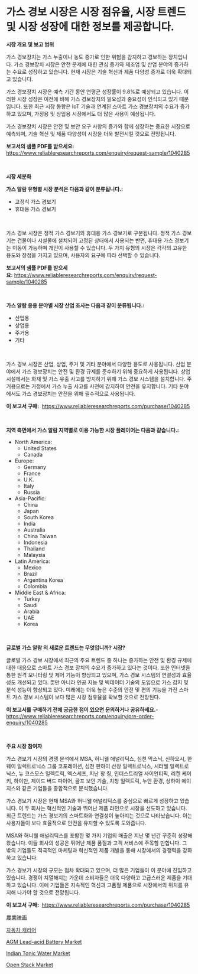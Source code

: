 <p><h1>가스 경보 시장은 시장 점유율, 시장 트렌드 및 시장 성장에 대한 정보를 제공합니다.</h1></p><p><strong>시장 개요 및 보고 범위</strong></p>
<p><p>가스 경보장치는 가스 누출이나 농도 증가로 인한 위험을 감지하고 경보하는 장치입니다. 가스 경보장치 시장은 안전 문제에 대한 관심 증가와 제조업 및 산업 분야의 증가하는 수요로 성장하고 있습니다. 현재 시장은 기술 혁신과 제품 다양성 증가로 더욱 확대되고 있습니다.</p><p>가스 경보장치 시장은 예측 기간 동안 연평균 성장률이 9.8%로 예상되고 있습니다. 이러한 시장 성장은 이전에 비해 가스 경보장치의 필요성과 중요성이 인식되고 있기 때문입니다. 또한 최근 시장 동향은 IoT 기술과 연계된 스마트 가스 경보장치의 수요가 증가하고 있으며, 가정용 및 상업용 시장에서도 더 많은 사용이 예상됩니다.</p><p>가스 경보장치 시장은 안전 및 보안 요구 사항의 증가와 함께 성장하는 중요한 시장으로 예측되며, 기술 혁신 및 제품 다양성이 시장을 더욱 발전시킬 것으로 전망됩니다.</p></p>
<p><strong>보고서의 샘플 PDF를 받으세요:</strong> <a href="https://www.reliableresearchreports.com/enquiry/request-sample/1040285">https://www.reliableresearchreports.com/enquiry/request-sample/1040285</a></p>
<p>&nbsp;</p>
<p><strong>시장 세분화</strong></p>
<p><strong>가스 알람 유형별 시장 분석은 다음과 같이 분류됩니다.:</strong></p>
<p><ul><li>고정식 가스 경보기</li><li>휴대용 가스 경보기</li></ul></p>
<p>&nbsp;</p>
<p><p>가스 경보 시장은 정적 가스 경보기와 휴대용 가스 경보기로 구분됩니다. 정적 가스 경보기는 건물이나 시설물에 설치되어 고정된 상태에서 사용되는 반면, 휴대용 가스 경보기는 이동이 가능하며 개인이 사용할 수 있습니다. 두 가지 유형의 시장은 각각의 고유한 용도와 장점을 가지고 있으며, 사용자의 요구에 따라 선택할 수 있습니다.</p></p>
<p><strong>보고서의 샘플 PDF를 받으세요:</strong>&nbsp;<a href="https://www.reliableresearchreports.com/enquiry/request-sample/1040285">https://www.reliableresearchreports.com/enquiry/request-sample/1040285</a></p>
<p>&nbsp;</p>
<p><strong> 가스 알람 응용 분야별 시장 산업 조사는 다음과 같이 분류됩니다.:</strong></p>
<p><ul><li>산업용</li><li>상업용</li><li>주거용</li><li>기타</li></ul></p>
<p>&nbsp;</p>
<p><p>가스 경보 시장은 산업, 상업, 주거 및 기타 분야에서 다양한 용도로 사용됩니다. 산업 분야에서 가스 경보장치는 안전 및 환경 규제를 준수하기 위해 중요하게 사용됩니다. 상업 시설에서는 화재 및 가스 유출 사고를 방지하기 위해 가스 경보 시스템을 설치합니다. 주거용으로는 가정에서 가스 누출 사고를 사전에 감지하여 안전을 유지합니다. 기타 분야에서도 가스 경보장치는 안전을 위해 필수적으로 사용됩니다.</p></p>
<p><strong>이 보고서 구매:</strong>&nbsp; <a href="https://www.reliableresearchreports.com/purchase/1040285">https://www.reliableresearchreports.com/purchase/1040285</a></p>
<p>&nbsp;</p>
<p><strong>지역 측면에서 가스 알람 지역별로 이용 가능한 시장 플레이어는 다음과 같습니다.:</strong></p>
<p><ul>
    <li>
        North America:
        <ul>
            <li>United States</li>
            <li>Canada</li>
        </ul>
    </li>
    <li>
        Europe:
        <ul>
            <li>Germany</li>
            <li>France</li>
            <li>U.K.</li>
            <li>Italy</li>
            <li>Russia</li>
        </ul>
    </li>
    <li>
        Asia-Pacific:
        <ul>
            <li>China</li>
            <li>Japan</li>
            <li>South Korea</li>
            <li>India</li>
            <li>Australia</li>
            <li>China Taiwan</li>
            <li>Indonesia</li>
            <li>Thailand</li>
            <li>Malaysia</li>
        </ul>
    </li>
    <li>
        Latin America:
        <ul>
            <li>Mexico</li>
            <li>Brazil</li>
            <li>Argentina Korea</li>
            <li>Colombia</li>
        </ul>
    </li>
    <li>
        Middle East & Africa:
        <ul>
            <li>Turkey</li>
            <li>Saudi</li>
            <li>Arabia</li>
            <li>UAE</li>
            <li>Korea</li>
        </ul>
    </li>
    </ul></p>
<p>&nbsp;</p>
<p><strong>글로벌 가스 알람 의 새로운 트렌드는 무엇입니까? 시장?</strong></p>
<p><p>글로벌 가스 경보 시장에서 최근의 주요 트렌드 중 하나는 증가하는 안전 및 환경 규제에 대한 대응으로 스마트 가스 경보 장치의 수요가 증가하고 있다는 것이다. 또한 인터넷을 통한 원격 모니터링 및 제어 기능이 향상되고 있으며, 가스 경보 시스템의 연결성과 효율성도 개선되고 있다. 뿐만 아니라 인공 지능 및 빅데이터 기술의 도입으로 가스 감지 및 분석 성능이 향상되고 있다. 미래에는 더욱 높은 수준의 안전 및 편의 기능을 가진 스마트 가스 경보 시스템이 보다 많은 시장 점유율을 확보할 것으로 전망된다.</p></p>
<p><strong>이 보고서를 구매하기 전에 궁금한 점이 있으면 문의하거나 공유하세요.</strong>- <a href="https://www.reliableresearchreports.com/enquiry/pre-order-enquiry/1040285">https://www.reliableresearchreports.com/enquiry/pre-order-enquiry/1040285</a></p>
<p>&nbsp;</p>
<p><strong>주요 시장 참여자</strong></p>
<p><p>가스 경보기 시장의 경쟁 분석에서 MSA, 허니웰 애널리틱스, 심천 막소닉, 신하오시, 한웨이 일렉트로닉스 그룹 코포레이션, 심천 판하이 산장 일렉트로닉스, 시터웰 일렉트로닉스, 뉴 코스모스 일렉트릭, 엑스세프, 지난 창 칭, 인더스트리얼 사이언티픽, 리켄 케이키, 하이만, 제이드 버드 파이어, 골프 보안 기술, 치청 일렉트릭, 누안 환경, 상하이 에이지스와 같은 기업들을 종합적으로 분석했습니다. </p><p>가스 경보기 시장은 현재 MSA와 허니웰 애널리틱스를 중심으로 빠르게 성장하고 있습니다. 이 두 회사는 혁신적인 기술과 뛰어난 제품 라인으로 시장을 선도하고 있습니다. 최근 트렌드는 가스 경보기의 스마트화와 연결성이 높아지는 것으로 나타났습니다. 이는 사용자들이 보다 효율적으로 안전을 유지할 수 있도록 도와줍니다.</p><p>MSA와 허니웰 애널리틱스를 포함한 몇 가지 기업의 매출은 지난 몇 년간 꾸준히 성장해왔습니다. 이들 회사의 성공은 뛰어난 제품 품질과 고객 서비스에 주목할 만합니다. 그 밖의 기업들도 적극적인 마케팅과 혁신적인 제품 개발을 통해 시장에서의 경쟁력을 강화하고 있습니다.</p><p>가스 경보기 시장의 규모는 점차 확대되고 있으며, 더 많은 기업들이 이 분야에 진입하고 있습니다. 경쟁이 치열해지는 가운데 소비자들은 더욱 다양하고 고급스러운 제품을 기대하고 있습니다. 이에 기업들은 지속적인 혁신과 고품질 제품으로 시장에서의 위치를 유지해 나가야 할 것으로 전망됩니다.</p></p>
<p><strong>이 보고서 구매:</strong>&nbsp;&nbsp;<a href="https://www.reliableresearchreports.com/purchase/1040285">https://www.reliableresearchreports.com/purchase/1040285</a></p>
<p><p><a href="https://github.com/wkuactfdzwizk06/Market-Research-Report-List-1/blob/main/8287465190213.md">農業映画</a></p><p><a href="https://github.com/akzkkws047661437/Market-Research-Report-List-1/blob/main/7793355190088.md">자동차 캐리어</a></p><p><a href="https://view.publitas.com/reportprime-1/agm-lead-acid-battery-market-analysis-examines-its-scope-on-growth-opportunities-and-forecasted-trends-spanning-from-2024-to-2031/">AGM Lead-acid Battery Market</a></p><p><a href="https://issuu.com/reportprime-2/docs/indian-tonic-water-market-size-2030.pptx">Indian Tonic Water Market</a></p><p><a href="https://artistic-helicopter-ca9.notion.site/Open-Stack-Market-Size-Growth-Outlook-from-2024-to-2031-projecting-at-Market-s-Trends-Analysis-by--84d05e6c65ee4fffb4166f7dc867720c">Open Stack Market</a></p></p>
